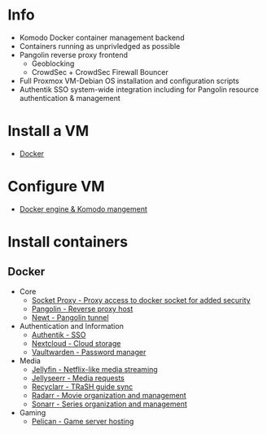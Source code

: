 # Info
- Komodo Docker container management backend
- Containers running as unprivledged as possible
- Pangolin reverse proxy frontend
  - Geoblocking
  - CrowdSec + CrowdSec Firewall Bouncer
- Full Proxmox VM-Debian OS installation and configuration scripts
- Authentik SSO system-wide integration including for Pangolin resource authentication & management

# Install a VM
- [Docker](https://github.com/platnub/titan-server/tree/main/virtual-machines)

# Configure VM
- [Docker engine & Komodo mangement](https://github.com/platnub/container-host-templates/blob/main/docker/README.md)

# Install containers
## Docker
- Core
  - [Socket Proxy - Proxy access to docker socket for added security](https://github.com/platnub/titan-server/tree/main/docker/containers/socket-proxy)
  - [Pangolin - Reverse proxy host](https://github.com/platnub/titan-server/tree/main/docker/containers/pangolin)
  - [Newt - Pangolin tunnel](https://github.com/platnub/titan-server/tree/main/docker/containers/pangolin/newt)
- Authentication and Information
  - [Authentik - SSO](https://github.com/platnub/titan-server/tree/main/docker/containers/authentik)
  - [Nextcloud - Cloud storage](https://github.com/platnub/container-host-templates/tree/main/docker/containers/nextcloud)
  - [Vaultwarden - Password manager](https://github.com/platnub/titan-server/tree/main/docker/containers/vaultwarden)
- Media
  - [Jellyfin - Netflix-like media streaming](https://github.com/platnub/container-host-templates/tree/main/docker/containers/jellyfin)
  - [Jellyseerr - Media requests](https://github.com/platnub/container-host-templates/tree/main/docker/containers/jellyseerr)
  - [Recyclarr - TRaSH guide sync](https://github.com/platnub/container-host-templates/tree/main/docker/containers/recyclarr)
  - [Radarr - Movie organization and management](https://github.com/platnub/container-host-templates/tree/main/docker/containers/radarr)
  - [Sonarr - Series organization and management](https://github.com/platnub/container-host-templates/tree/main/docker/containers/sonarr)
- Gaming
  - [Pelican - Game server hosting](https://github.com/platnub/container-host-templates/tree/main/docker/containers/pelican)
